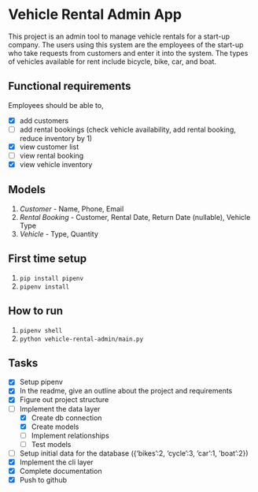 # Vehicle Rental Admin App
This project is an admin tool to manage vehicle rentals for a start-up company. The users using this system are the employees of the start-up who take requests from customers and enter it into the system. The types of vehicles available for rent include bicycle, bike, car, and boat.

## Functional requirements
Employees should be able to,
- [x] add customers
- [ ] add rental bookings (check vehicle availability, add rental booking, reduce inventory by 1)
- [x] view customer list
- [ ] view rental booking
- [x] view vehicle inventory

## Models
1. *Customer* - Name, Phone, Email
2. *Rental Booking* - Customer, Rental Date, Return Date (nullable), Vehicle Type
3. *Vehicle* - Type, Quantity

## First time setup
1. `pip install pipenv`
2. `pipenv install`

## How to run
1. `pipenv shell`
2. `python vehicle-rental-admin/main.py`

## Tasks
- [x] Setup pipenv
- [x] In the readme, give an outline about the project and requirements
- [x] Figure out project structure
- [ ] Implement the data layer
    - [x] Create db connection
    - [x] Create models
    - [ ] Implement relationships
    - [ ] Test models
- [ ] Setup initial data for the database ({‘bikes’:2, ‘cycle’:3, ’car’:1, ’boat’:2})
- [x] Implement the cli layer
- [x] Complete documentation
- [x] Push to github